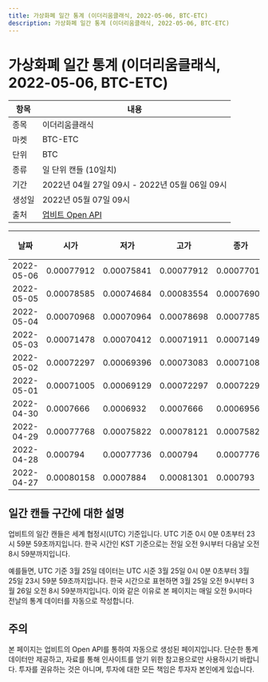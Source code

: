 ```yaml
---
title: 가상화폐 일간 통계 (이더리움클래식, 2022-05-06, BTC-ETC)
description: 가상화폐 일간 통계 (이더리움클래식, 2022-05-06, BTC-ETC)
---
```



가상화폐 일간 통계 (이더리움클래식, 2022-05-06, BTC-ETC)
===

|항목|내용|
|--|--|
|종목|이더리움클래식|
|마켓|BTC-ETC|
|단위|BTC|
|종류|일 단위 캔들 (10일치)|
|기간|2022년 04월 27일 09시 - 2022년 05월 06일 09시|
|생성일|2022년 05월 07일 09시|
|출처|[업비트 Open API](https://docs.upbit.com)|


|날짜|시가|저가|고가|종가|비고|
|--|--|--|--|--|--|
|2022-05-06|0.00077912|0.00075841|0.00077912|0.00077013|    |
|2022-05-05|0.00078585|0.00074684|0.00083554|0.00076903|    |
|2022-05-04|0.00070968|0.00070964|0.00078698|0.00077857|    |
|2022-05-03|0.00071478|0.00070412|0.00071911|0.00071492|    |
|2022-05-02|0.00072297|0.00069396|0.00073083|0.00071089|    |
|2022-05-01|0.00071005|0.00069129|0.00072297|0.00072297|    |
|2022-04-30|0.0007666|0.0006932|0.0007666|0.0006956|    |
|2022-04-29|0.00077768|0.00075822|0.00078121|0.00075822|    |
|2022-04-28|0.000794|0.00077736|0.000794|0.00077768|    |
|2022-04-27|0.00080158|0.0007884|0.00081301|0.000793|    |


일간 캔들 구간에 대한 설명
---


업비트의 일간 캔들은 세계 협정시(UTC) 기준입니다. 
UTC 기준 0시 0분 0초부터 23시 59분 59초까지입니다. 
한국 시간인 KST 기준으로는 전일 오전 9시부터 다음날 오전 8시 59분까지입니다. 


예를들면, UTC 기준 3월 25일 데이터는 UTC 시준 3월 25일 0시 0분 0초부터 3월 25일 23시 59분 59초까지입니다. 
한국 시간으로 표현하면 3월 25일 오전 9시부터 3월 26일 오전 8시 59분까지입니다. 
이와 같은 이유로 본 페이지는 매일 오전 9시마다 전날의 통계 데이터를 자동으로 작성합니다. 


주의
---


본 페이지는 업비트의 Open API를 통하여 자동으로 생성된 페이지입니다. 
단순한 통계 데이터만 제공하고, 자료를 통해 인사이트를 얻기 위한 참고용으로만 사용하시기 바랍니다. 
투자를 권유하는 것은 아니며, 투자에 대한 모든 책임은 투자자 본인에게 있습니다. 
